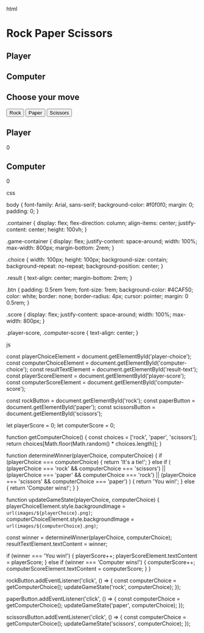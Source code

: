 html


<!DOCTYPE html>
<html lang="en">
<head>
  <meta charset="UTF-8">
  <meta name="viewport" content="width=device-width, initial-scale=1.0">
  <title>Rock Paper Scissors</title>
  <link rel="stylesheet" href="style.css">
</head>
<body>
  <div class="container">
    <h1>Rock Paper Scissors</h1>
    <div class="game-container">
      <div class="player-choice">
        <h2>Player</h2>
        <div class="choice" id="player-choice"></div>
      </div>
      <div class="computer-choice">
        <h2>Computer</h2>
        <div class="choice" id="computer-choice"></div>
      </div>
    </div>
    <div class="result">
      <h2 id="result-text">Choose your move</h2>
      <button class="btn" id="rock">Rock</button>
      <button class="btn" id="paper">Paper</button>
      <button class="btn" id="scissors">Scissors</button>
    </div>
    <div class="score">
      <div class="player-score">
        <h2>Player</h2>
        <span id="player-score">0</span>
      </div>
      <div class="computer-score">
        <h2>Computer</h2>
        <span id="computer-score">0</span>
      </div>
    </div>
  </div>
  <script src="script.js"></script>
</body>
</html>





css



body {
  font-family: Arial, sans-serif;
  background-color: #f0f0f0;
  margin: 0;
  padding: 0;
}

.container {
  display: flex;
  flex-direction: column;
  align-items: center;
  justify-content: center;
  height: 100vh;
}

.game-container {
  display: flex;
  justify-content: space-around;
  width: 100%;
  max-width: 800px;
  margin-bottom: 2rem;
}

.choice {
  width: 100px;
  height: 100px;
  background-size: contain;
  background-repeat: no-repeat;
  background-position: center;
}

.result {
  text-align: center;
  margin-bottom: 2rem;
}

.btn {
  padding: 0.5rem 1rem;
  font-size: 1rem;
  background-color: #4CAF50;
  color: white;
  border: none;
  border-radius: 4px;
  cursor: pointer;
  margin: 0 0.5rem;
}

.score {
  display: flex;
  justify-content: space-around;
  width: 100%;
  max-width: 800px;
}

.player-score, .computer-score {
  text-align: center;
}






js



const playerChoiceElement = document.getElementById('player-choice');
const computerChoiceElement = document.getElementById('computer-choice');
const resultTextElement = document.getElementById('result-text');
const playerScoreElement = document.getElementById('player-score');
const computerScoreElement = document.getElementById('computer-score');

const rockButton = document.getElementById('rock');
const paperButton = document.getElementById('paper');
const scissorsButton = document.getElementById('scissors');

let playerScore = 0;
let computerScore = 0;

function getComputerChoice() {
  const choices = ['rock', 'paper', 'scissors'];
  return choices[Math.floor(Math.random() * choices.length)];
}

function determineWinner(playerChoice, computerChoice) {
  if (playerChoice === computerChoice) {
    return 'It\'s a tie!';
  } else if (
    (playerChoice === 'rock' && computerChoice === 'scissors') ||
    (playerChoice === 'paper' && computerChoice === 'rock') ||
    (playerChoice === 'scissors' && computerChoice === 'paper')
  ) {
    return 'You win!';
  } else {
    return 'Computer wins!';
  }
}

function updateGameState(playerChoice, computerChoice) {
  playerChoiceElement.style.backgroundImage = `url(images/${playerChoice}.png)`;
  computerChoiceElement.style.backgroundImage = `url(images/${computerChoice}.png)`;

  const winner = determineWinner(playerChoice, computerChoice);
  resultTextElement.textContent = winner;

  if (winner === 'You win!') {
    playerScore++;
    playerScoreElement.textContent = playerScore;
  } else if (winner === 'Computer wins!') {
    computerScore++;
    computerScoreElement.textContent = computerScore;
  }
}

rockButton.addEventListener('click', () => {
  const computerChoice = getComputerChoice();
  updateGameState('rock', computerChoice);
});

paperButton.addEventListener('click', () => {
  const computerChoice = getComputerChoice();
  updateGameState('paper', computerChoice);
});

scissorsButton.addEventListener('click', () => {
  const computerChoice = getComputerChoice();
  updateGameState('scissors', computerChoice);
});

